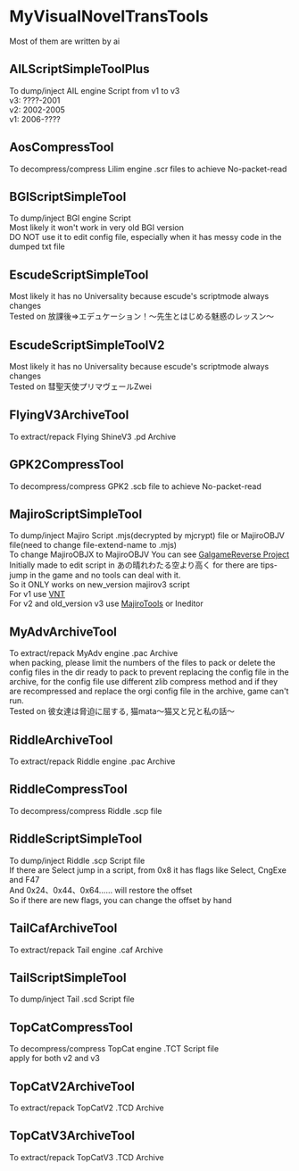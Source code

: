 # MyVisualNovelTransTools
Most of them are written by ai<br/>
## AILScriptSimpleToolPlus
To dump/inject AIL engine Script from v1 to v3<br/>
v3: ????-2001<br/>
v2: 2002-2005<br/>
v1: 2006-????<br/>
## AosCompressTool
To decompress/compress Lilim engine .scr files to achieve No-packet-read<br/>
## BGIScriptSimpleTool
To dump/inject BGI engine Script<br/>
Most likely it won't work in very old BGI version<br/>
DO NOT use it to edit config file, especially when it has messy code in the dumped txt file<br/>
## EscudeScriptSimpleTool
Most likely it has no Universality because escude's scriptmode always changes<br/>
Tested on 放課後⇒エデュケーション！～先生とはじめる魅惑のレッスン～<br/>
## EscudeScriptSimpleToolV2
Most likely it has no Universality because escude's scriptmode always changes<br/>
Tested on 彗聖天使プリマヴェールZwei<br/>
## FlyingV3ArchiveTool
To extract/repack Flying ShineV3 .pd Archive<br/>
## GPK2CompressTool
To decompress/compress GPK2 .scb file to achieve No-packet-read<br/>
## MajiroScriptSimpleTool
To dump/inject Majiro Script .mjs(decrypted by mjcrypt) file or MajiroOBJV file(need to change file-extend-name to .mjs)<br/>
To change MajiroOBJX to MajiroOBJV You can see [GalgameReverse Project](https://github.com/YuriSizuku/GalgameReverse)<br/>
Initially made to edit script in あの晴れわたる空より高く for there are tips-jump in the game and no tools can deal with it.<br/>
So it ONLY works on new_version majirov3 script<br/>
For v1 use [VNT](https://github.com/arcusmaximus/VNTranslationTools)<br/>
For v2 and old_version v3 use [MajiroTools](https://github.com/AtomCrafty/MajiroTools) or Ineditor<br/>
## MyAdvArchiveTool
To extract/repack MyAdv engine .pac Archive<br/>
when packing, please limit the numbers of the files to pack or delete the config files in the dir ready to pack to prevent replacing the config file in the archive, for the config file use different zlib compress method and if they are recompressed and replace the orgi config file in the archive, game can't run.<br/>
Tested on 彼女達は脅迫に屈する, 猫mata～猫又と兄と私の話～<br/>
## RiddleArchiveTool
To extract/repack Riddle engine .pac Archive<br/>
## RiddleCompressTool
To decompress/compress Riddle .scp file<br/>
## RiddleScriptSimpleTool
To dump/inject Riddle .scp Script file<br/>
If there are Select jump in a script, from 0x8 it has flags like Select, CngExe and F47<br/>
And 0x24、0x44、0x64…… will restore the offset<br/>
So if there are new flags, you can change the offset by hand<br/>
## TailCafArchiveTool
To extract/repack Tail engine .caf Archive<br/>
## TailScriptSimpleTool
To dump/inject Tail .scd Script file<br/>
## TopCatCompressTool
To decompress/compress TopCat engine .TCT Script file<br/>
apply for both v2 and v3<br/>
## TopCatV2ArchiveTool
To extract/repack TopCatV2 .TCD Archive<br/>
## TopCatV3ArchiveTool
To extract/repack TopCatV3 .TCD Archive<br/>
